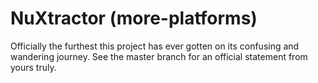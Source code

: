 # NuXtractor (more-platforms)

Officially the furthest this project has ever gotten on its confusing and wandering journey.  See the master branch for an official statement from yours truly.  
